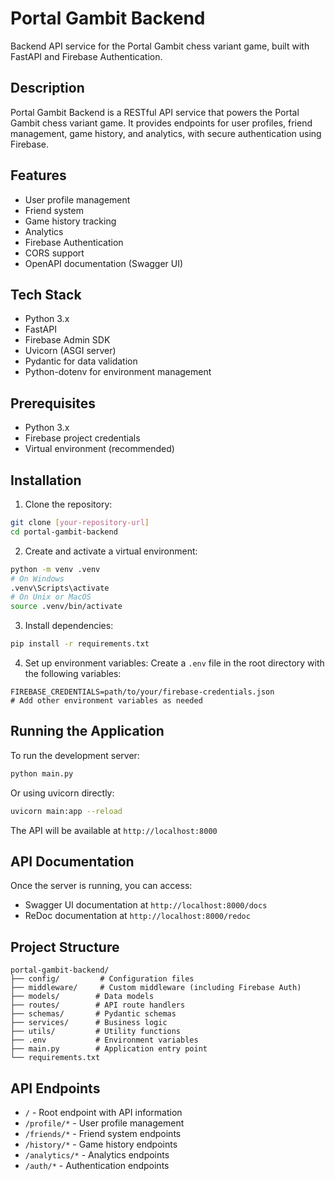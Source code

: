 # Portal Gambit Backend

Backend API service for the Portal Gambit chess variant game, built with FastAPI and Firebase Authentication.

## Description

Portal Gambit Backend is a RESTful API service that powers the Portal Gambit chess variant game. It provides endpoints for user profiles, friend management, game history, and analytics, with secure authentication using Firebase.

## Features

- User profile management
- Friend system
- Game history tracking
- Analytics
- Firebase Authentication
- CORS support
- OpenAPI documentation (Swagger UI)

## Tech Stack

- Python 3.x
- FastAPI
- Firebase Admin SDK
- Uvicorn (ASGI server)
- Pydantic for data validation
- Python-dotenv for environment management

## Prerequisites

- Python 3.x
- Firebase project credentials
- Virtual environment (recommended)

## Installation

1. Clone the repository:
```bash
git clone [your-repository-url]
cd portal-gambit-backend
```

2. Create and activate a virtual environment:
```bash
python -m venv .venv
# On Windows
.venv\Scripts\activate
# On Unix or MacOS
source .venv/bin/activate
```

3. Install dependencies:
```bash
pip install -r requirements.txt
```

4. Set up environment variables:
Create a `.env` file in the root directory with the following variables:
```
FIREBASE_CREDENTIALS=path/to/your/firebase-credentials.json
# Add other environment variables as needed
```

## Running the Application

To run the development server:

```bash
python main.py
```

Or using uvicorn directly:

```bash
uvicorn main:app --reload
```

The API will be available at `http://localhost:8000`

## API Documentation

Once the server is running, you can access:
- Swagger UI documentation at `http://localhost:8000/docs`
- ReDoc documentation at `http://localhost:8000/redoc`

## Project Structure

```
portal-gambit-backend/
├── config/         # Configuration files
├── middleware/     # Custom middleware (including Firebase Auth)
├── models/        # Data models
├── routes/        # API route handlers
├── schemas/       # Pydantic schemas
├── services/      # Business logic
├── utils/         # Utility functions
├── .env           # Environment variables
├── main.py        # Application entry point
└── requirements.txt
```

## API Endpoints

- `/` - Root endpoint with API information
- `/profile/*` - User profile management
- `/friends/*` - Friend system endpoints
- `/history/*` - Game history endpoints
- `/analytics/*` - Analytics endpoints
- `/auth/*` - Authentication endpoints

